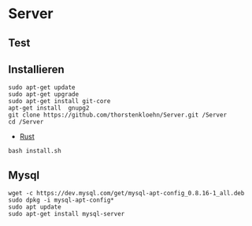 # Server


## Test
## Installieren

```
sudo apt-get update
sudo apt-get upgrade
sudo apt-get install git-core
apt-get install  gnupg2
git clone https://github.com/thorstenkloehn/Server.git /Server
cd /Server
```
* [Rust](https://www.rust-lang.org/tools/install)

```
bash install.sh

```

## Mysql
```
wget -c https://dev.mysql.com/get/mysql-apt-config_0.8.16-1_all.deb
sudo dpkg -i mysql-apt-config*
sudo apt update
sudo apt-get install mysql-server

```
